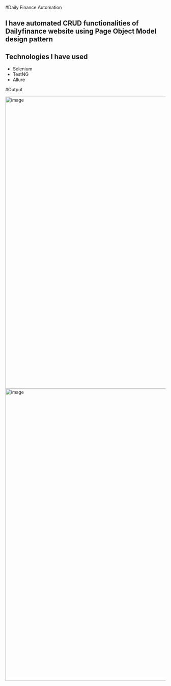 #Daily Finance Automation

## I have automated CRUD functionalities of Dailyfinance website using Page Object Model design pattern

## Technologies I have used
- Selenium
- TestNG
- Allure


#Output

<img width="1920" height="917" alt="image" src="https://github.com/user-attachments/assets/b6b0c3e6-37a4-4779-838e-112295ecf30e" />



<img width="1920" height="917" alt="image" src="https://github.com/user-attachments/assets/44ef5a1b-1bb9-417b-9978-1431b6c678e4" />

